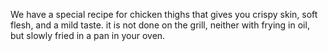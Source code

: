 We have a special recipe for chicken thighs that gives you crispy skin, soft flesh, and a mild taste. it is not done on the grill, neither with frying in oil, but slowly fried in a pan in your oven.